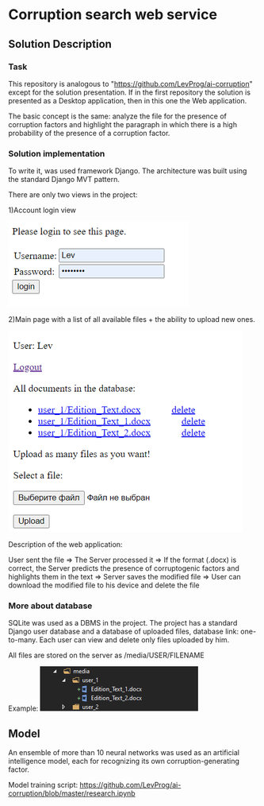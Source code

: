 # Corruption search web service

## Solution Description
### Task
This repository is analogous to "https://github.com/LevProg/ai-corruption" except for the solution presentation. If in the first repository the solution is presented as a Desktop application, then in this one the Web application.

The basic concept is the same: analyze the file for the presence of corruption factors and highlight the paragraph in which there is a high probability of the presence of a corruption factor.

### Solution implementation
To write it, was used framework Django. The architecture was built using the standard Django MVT pattern.

There are only two views in the project: 

1)Account login view

![](https://github.com/LevProg/ai-corruption-webservice/blob/master/Scrins/login.png?raw=true)

2)Main page with a list of all available files + the ability to upload new ones.

![](https://github.com/LevProg/ai-corruption-webservice/blob/master/Scrins/files.png?raw=true)

Description of the web application:

User sent the file => The Server processed it => If the format (.docx) is correct, the Server predicts the presence of corruptogenic factors and highlights them in the text => Server saves the modified file => User can download the modified file to his device and delete the file

### More about database
SQLite was used as a DBMS in the project.
The project has a standard Django user database and a database of uploaded files, database link: one-to-many.
Each user can view and delete only files uploaded by him.

All files are stored on the server as /media/USER/FILENAME
 
Example:
![](https://github.com/LevProg/ai-corruption-webservice/blob/master/Scrins/media_files.png?raw=true)

## Model
An ensemble of more than 10 neural networks was used as an artificial intelligence model, each for recognizing its own corruption-generating factor.

Model training script: https://github.com/LevProg/ai-corruption/blob/master/research.ipynb
